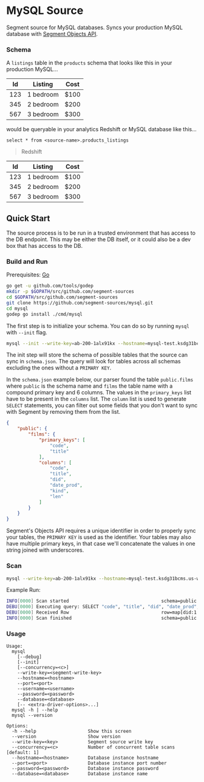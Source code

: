 # MySQL Source

Segment source for MySQL databases. Syncs your production MySQL database with [Segment Objects API](https://github.com/segmentio/objects-go).

### Schema
A `listings` table in the `products` schema that looks like this in your production MySQL...

| Id  | Listing    | Cost  |
| ----|:-----------:|:-----:|
| 123 | 1 bedroom   | $100|
| 345 | 2 bedroom   | $200|
| 567 | 3 bedroom   | $300|

would be queryable in your analytics Redshift or MySQL database like this...

```select * from <source-name>.products_listings```

> Redshift

| Id  | Listing    | Cost  |
| ----|:-----------:|:-----:|
| 123 | 1 bedroom   | $100|
| 345 | 2 bedroom   | $200|
| 567 | 3 bedroom   | $300|


## Quick Start

The source process is to be run in a trusted environment that has access to the DB endpoint. This may be either the DB itself, or it could also be a dev box that has access to the DB.

### Build and Run
Prerequisites: [Go](https://golang.org/doc/install)

```bash
go get -u github.com/tools/godep
mkdir -p $GOPATH/src/github.com/segment-sources
cd $GOPATH/src/github.com/segment-sources
git clone https://github.com/segment-sources/mysql.git
cd mysql
godep go install ./cmd/mysql
```

The first step is to initialize your schema. You can do so by running `mysql` with `--init` flag.
```bash
mysql --init --write-key=ab-200-1alx91kx --hostname=mysql-test.ksdg31bcms.us-west-2.rds.amazonaws.com --port=3306 --username=segment --password=cndgks8102baajls --database=segment
```
The init step will store the schema of possible tables that the source can sync in `schema.json`. The query will look for tables across all schemas excluding the ones without a `PRIMARY KEY`.

In the `schema.json` example below, our parser found the table `public.films` where `public` is the schema name and `films` the table name with a compound primary key and 6 columns. The values in the `primary_keys` list have to be present in the `columns` list. The `column` list is used to generate `SELECT` statements, you can filter out some fields that you don't want to sync with Segment by removing them from the list.
```json
{
    "public": {
        "films": {
            "primary_keys": [
                "code",
                "title"
            ],
            "columns": [
                "code",
                "title",
                "did",
                "date_prod",
                "kind",
                "len"
            ]
        }
    }
}
```


Segment's Objects API requires a unique identifier in order to properly sync your tables, the `PRIMARY KEY` is used as the identifier. Your tables may also have multiple primary keys, in that case we'll concatenate the values in one string joined with underscores.


### Scan
```bash
mysql --write-key=ab-200-1alx91kx --hostname=mysql-test.ksdg31bcms.us-west-2.rds.amazonaws.com --port=5432 --username=segment --password=cndgks8102baajls --database=segment
```

Example Run:
```bash
INFO[0000] Scan started                                  schema=public table=films
DEBU[0000] Executing query: SELECT "code", "title", "did", "date_prod", "kind", "len" FROM "public"."films"
DEBU[0000] Received Row                                  row=map[did:1 date_prod:<nil> kind:<nil> len:<nil> code:1     title:title] schema=public table=films
INFO[0000] Scan finished                                 schema=public table=films
```

### Usage
```
Usage:
  mysql
    [--debug]
    [--init]
    [--concurrency=<c>]
    --write-key=<segment-write-key>
    --hostname=<hostname>
    --port=<port>
    --username=<username>
    --password=<password>
    --database=<database>
    [-- <extra-driver-options>...]
  mysql -h | --help
  mysql --version

Options:
  -h --help                   Show this screen
  --version                   Show version
  --write-key=<key>           Segment source write key
  --concurrency=<c>           Number of concurrent table scans [default: 1]
  --hostname=<hostname>       Database instance hostname
  --port=<port>               Database instance port number
  --password=<password>       Database instance password
  --database=<database>       Database instance name
```
